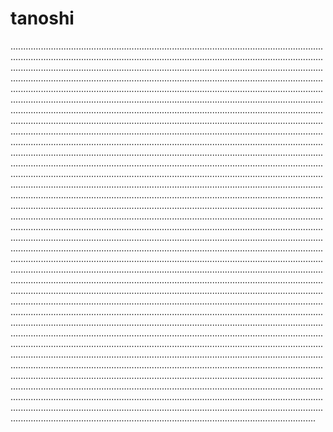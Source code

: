 # tanoshi
.............................................................................................................................................................................................................................................................................................................................................................................................................................................................................................................................................................................................................................................................................................................................................................................................................................................................................................................................................................................................................................................................................................................................................................................................................................................................................................................................................................................................................................................................................................................................................................................................................................................................................................................................................................................................................................................................................................................................................................................................................................................................................................................................................................................................................................................................................................................................................................................................................................................................................................................................................................................................................................................................................................................................................................................................................................................................................................................................................................................................................................................................................................................................................................................................................................................................................................................................................................................................................................................................................................................................................................................................................................................................................................................................................................................................................................................................................................................................................................................................................................................................................................................................................................................................................................................................................................................................................................................................................................................................................................................................................................................................................................................